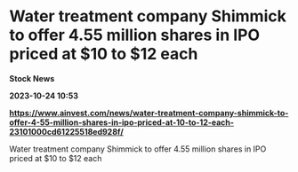 # Water treatment company Shimmick to offer 4.55 million shares in IPO priced at $10 to $12 each
**Stock News**

**2023-10-24 10:53**

**https://www.ainvest.com/news/water-treatment-company-shimmick-to-offer-4-55-million-shares-in-ipo-priced-at-10-to-12-each-23101000cd61225518ed928f/**

Water treatment company Shimmick to offer 4.55 million shares in IPO priced at $10 to $12 each